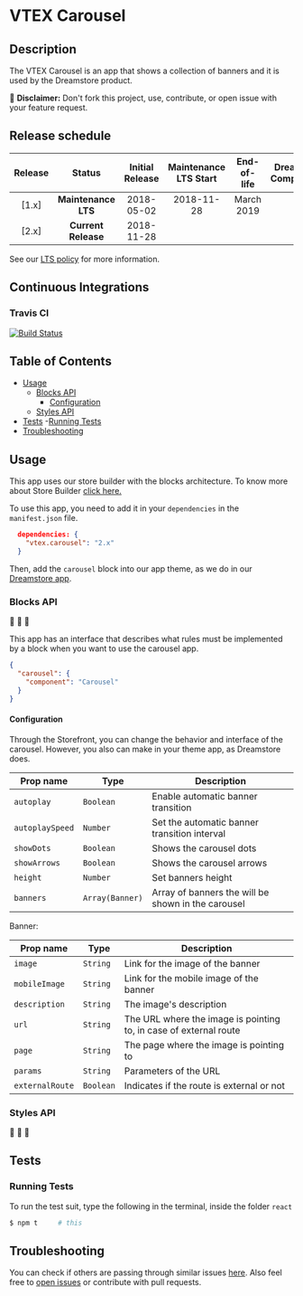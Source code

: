 # VTEX Carousel

## Description
The VTEX Carousel is an app that shows a collection of banners and it is used by the Dreamstore product.

:loudspeaker: **Disclaimer:** Don't fork this project, use, contribute, or open issue with your feature request.

## Release schedule
| Release  | Status              | Initial Release | Maintenance LTS Start | End-of-life | Dreamstore Compatibility
| :--:     | :---:               |  :---:          | :---:                 | :---:       | :---: 
| [1.x]    | **Maintenance LTS** |  2018-05-02     | 2018-11-28            | March 2019  | 1.x
| [2.x]    | **Current Release** |  2018-11-28     |                       |             | 2.x

See our [LTS policy](https://github.com/vtex-apps/awesome-io#lts-policy) for more information.


## Continuous Integrations 

### Travis CI 
[![Build Status](https://travis-ci.org/vtex-apps/carousel.svg?branch=master)](https://travis-ci.org/vtex-apps/carousel)


## Table of Contents
- [Usage](#usage)
  - [Blocks API](#blocks-api)
    - [Configuration](#configuration)
  - [Styles API](#styles-api)
- [Tests](#tests)
	-[Running Tests](#running-tests)
- [Troubleshooting](#troubleshooting)

## Usage


This app uses our store builder with the blocks architecture. To know more about Store Builder [click here.](https://help.vtex.com/en/tutorial/understanding-storebuilder-and-stylesbuilder#structuring-and-configuring-our-store-with-object-object)

To use this app, you need to add it in your `dependencies` in the `manifest.json` file.

```json
  dependencies: {
    "vtex.carousel": "2.x"
  }
```

Then, add the `carousel` block into our app theme, as we do in our [Dreamstore app](https://github.com/vtex-apps/dreamstore/blob/master/store/blocks.json). 

### Blocks API
:construction: :construction: :construction:

This app has an interface that describes what rules must be implemented by a block when you want to use the carousel app.

```json
{
  "carousel": {
    "component": "Carousel"
  }
}
```

#### Configuration 
Through the Storefront, you can change the behavior and interface of the carousel. However, you also can make in your theme app, as Dreamstore does.

| Prop name          | Type       | Description                                                                 |
| ------------------ | ---------- | --------------------------------------------------------------------------- |
| `autoplay`                  | `Boolean`      | Enable automatic banner transition                                 |
| `autoplaySpeed`             | `Number`       | Set the automatic banner transition interval                       |
| `showDots`                  | `Boolean`      | Shows the carousel dots                                            |
| `showArrows`                | `Boolean`      | Shows the carousel arrows                                          |
| `height`                    | `Number`       | Set banners height                                                 |
| `banners`                   | `Array(Banner)`| Array of banners the will be shown in the carousel                 |

Banner:

| Prop name          | Type       | Description                                                                 |
| ------------------ | ---------- | --------------------------------------------------------------------------- |
| `image`                     | `String`      | Link for the image of the banner                                   |
| `mobileImage`               | `String`      | Link for the mobile image of the banner                            |
| `description`               | `String`      | The image's description                                            |
| `url`                       | `String`      | The URL where the image is pointing to, in case of external route  |
| `page`                      | `String`      | The page where the image is pointing to                            |
| `params`                    | `String`      | Parameters of the URL                                              |
| `externalRoute`             | `Boolean`     | Indicates if the route is external or not                          |

### Styles API
:construction: :construction: :construction:

## Tests

### Running Tests

To run the test suit, type the following in the terminal, inside the folder `react`

```sh
$ npm t     # this
```

## Troubleshooting
You can check if others are passing through similar issues [here](https://github.com/vtex-apps/minicart/issues). Also feel free to [open issues](https://github.com/vtex-apps/minicart/issues/new) or contribute with pull requests.
